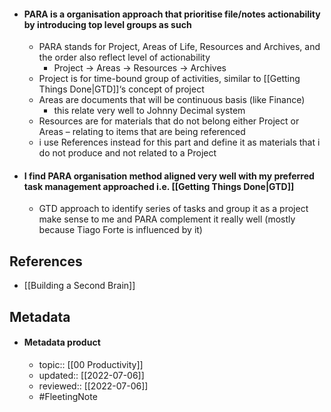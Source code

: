 - #### PARA is a organisation approach that prioritise file/notes actionability by introducing top level groups as such
	- PARA stands for Project, Areas of Life, Resources and Archives, and the order also reflect level of actionability
		- Project → Areas → Resources → Archives
	- Project is for time-bound group of activities, similar to [[Getting Things Done|GTD]]‘s concept of project
	- Areas are documents that will be continuous basis (like Finance)
		- this relate very well to Johnny Decimal system
	- Resources are for materials that do not belong either Project or Areas – relating to items that are being referenced
	- i use References instead for this part and define it as materials that i do not produce and not related to a Project
- #### I find PARA organisation method aligned very well with my preferred task management approached i.e. [[Getting Things Done|GTD]]
	- GTD approach to identify series of tasks and group it as a project make sense to me and PARA complement it really well (mostly because Tiago Forte is influenced by it)

## References
- [[Building a Second Brain]]
## Metadata
- #### Metadata product
	- topic:: [[00 Productivity]]
	- updated:: [[2022-07-06]]
	- reviewed:: [[2022-07-06]]
	- #FleetingNote 